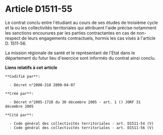 # Article D1511-55

Le contrat conclu entre l'étudiant au cours de ses études de troisième cycle et la ou les collectivités territoriales qui
attribuent l'aide précise notamment les sanctions encourures par les parties contractantes en cas de non-respect de leurs
engagements contractuels, hormis les cas visés à l'article D. 1511-56. 

La mission régionale de santé et le représentant de l'Etat dans le département du futur lieu d'exercice sont informés du
contrat ainsi conclu.

**Liens relatifs à cet article**

	**Codifié par**:

	  - Décret n°2000-318 2000-04-07

	**Créé par**:

	  - Décret n°2005-1728 du 30 décembre 2005 - art. 1 () JORF 31 décembre 2005

	**Cité par**:

	  - Code général des collectivités territoriales - art. D1511-54 (V)
	  - Code général des collectivités territoriales - art. D1511-56 (V)

